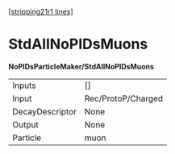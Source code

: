 [[stripping21r1 lines]](./stripping21r1-index)

# StdAllNoPIDsMuons

**NoPIDsParticleMaker/StdAllNoPIDsMuons**

|                 |                    |
|-----------------|--------------------|
| Inputs          | []               |
| Input           | Rec/ProtoP/Charged |
| DecayDescriptor | None               |
| Output          | None               |
| Particle        | muon               |
